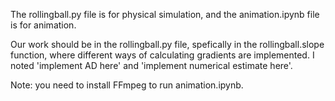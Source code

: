 The rollingball.py file is for physical simulation, and the animation.ipynb file is for animation.

Our work should be in the rollingball.py file, spefically in the rollingball.slope function, where different ways of calculating gradients are implemented. I noted 'implement AD here' and 'implement numerical estimate here'.

Note: you need to install FFmpeg to run animation.ipynb.
